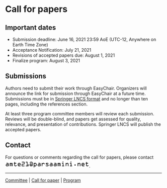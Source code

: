 # Call for papers


## Important dates

* Submission deadline: June 16, 2021 23:59 AoE (UTC-12, Anywhere on Earth Time Zone)
* Acceptance Notification: July 21, 2021
* Revisions of accepted papers due: August 1, 2021
* Finalize program: August 3, 2021

## Submissions
Authors need to submit their work through EasyChair. Organizers will announce the link for submission through EasyChair at a future time. Submissions must be in [Springer LNCS format](https://www.springer.com/gp/computer-science/lncs/conference-proceedings-guidelines) and no longer than ten pages, including the references section.

At least three program committee members will review each submission. Reviews will be double-blind, and papers get assessed for quality, relevance, and presentation of contributions. Springer LNCS will publish the accepted papers.

## Contact
For questions or comments regarding the call for papers, please contact ![workshop contact address](workshop_contact.png).

---
 
[Committee](./committee.html) | [Call for paper](./paper.html) | [Program](./program.html)
